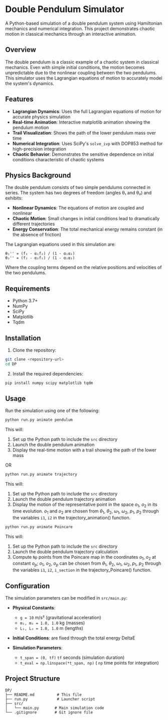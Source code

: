 # Double Pendulum Simulator

A Python-based simulation of a double pendulum system using Hamiltonian mechanics and numerical integration. This project demonstrates chaotic motion in classical mechanics through an interactive animation.

## Overview

The double pendulum is a classic example of a chaotic system in classical mechanics. Even with simple initial conditions, the motion becomes unpredictable due to the nonlinear coupling between the two pendulums. This simulator uses the Lagrangian equations of motion to accurately model the system's dynamics.

## Features

- **Lagrangian Dynamics**: Uses the full Lagrangian equations of motion for accurate physics simulation
- **Real-time Animation**: Interactive matplotlib animation showing the pendulum motion
- **Trail Visualization**: Shows the path of the lower pendulum mass over time
- **Numerical Integration**: Uses SciPy's `solve_ivp` with DOP853 method for high-precision integration
- **Chaotic Behavior**: Demonstrates the sensitive dependence on initial conditions characteristic of chaotic systems

## Physics Background

The double pendulum consists of two simple pendulums connected in series. The system has two degrees of freedom (angles θ₁ and θ₂) and exhibits:

- **Nonlinear Dynamics**: The equations of motion are coupled and nonlinear
- **Chaotic Motion**: Small changes in initial conditions lead to dramatically different trajectories
- **Energy Conservation**: The total mechanical energy remains constant (in the absence of friction)

The Lagrangian equations used in this simulation are:

```
θ₁'' = (f₁ - α₁f₂) / (1 - α₁α₂)
θ₂'' = (f₂ - α₂f₁) / (1 - α₁α₂)
```

Where the coupling terms depend on the relative positions and velocities of the two pendulums.

## Requirements

- Python 3.7+
- NumPy
- SciPy
- Matplotlib
- Tqdm

## Installation

1. Clone the repository:
```bash
git clone <repository-url>
cd DP
```

2. Install the required dependencies:
```bash
pip install numpy scipy matplotlib tqdm
```

## Usage

Run the simulation using one of the following:

```bash
python run.py animate pendulum
```

This will:
1. Set up the Python path to include the `src` directory
2. Launch the double pendulum animation
3. Display the real-time motion with a trail showing the path of the lower mass

OR

```bash
python run.py animate trajectory
```

This will:
1. Set up the Python path to include the `src` directory
2. Launch the double pendulum trajectory animation
3. Display the motion of the representative point in the space $o_1$, $o_2$ in its time evolution. $o_1$ and $o_2$ are chosen from $\theta_1$, $\theta_2$, $\omega_1$, $\omega_2$, $p_1$, $p_2$ through the variables `i1`, `i2` in the trajectory_animation() function.



```bash
python run.py animate Poincare
```

This will:
1. Set up the Python path to include the `src` directory
2. Launch the double pendulum trajectory calculation 
4. Compute `Np` points from the Poincare map in the coordinates $o_1$, $o_2$ at constant $o_p$; $o_1$, $o_2$, $o_p$ can be chosen from  $\theta_1$, $\theta_2$, $\omega_1$, $\omega_2$, $p_1$, $p_2$ through the variables `i1`, `i2`, `i_section` in the trajectory_Poincare() function.


## Configuration

The simulation parameters can be modified in `src/main.py`:

- **Physical Constants**:
  - `g = 10` m/s² (gravitational acceleration)
  - `m₁, m₂ = 1.0, 1.0` kg (masses)
  - `L₁, L₂ = 1.0, 1.0` m (lengths)

- **Initial Conditions**:
    are fixed through the total energy DeltaE

- **Simulation Parameters**:
  - `t_span = (0, tf)`  `tf` seconds (simulation duration)
  - `t_eval = np.linspace(*t_span, np)` ( `np` time points for integration)

## Project Structure

```
DP/
├── README.md          # This file
├── run.py             # Launcher script
├── src/
│   └── main.py       # Main simulation code
└── .gitignore        # Git ignore file
```
